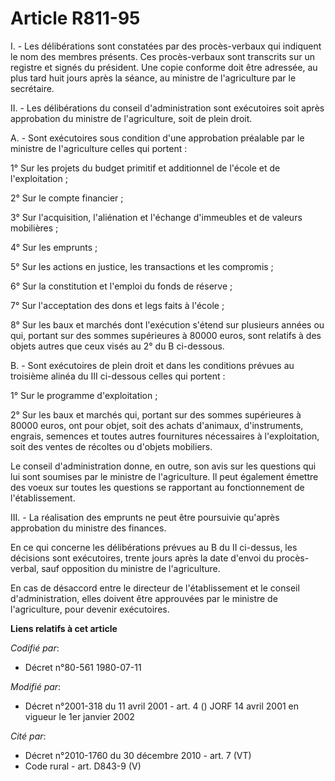 # Article R811-95

I. - Les délibérations sont constatées par des procès-verbaux qui indiquent le nom des membres présents. Ces procès-verbaux
sont transcrits sur un registre et signés du président. Une copie conforme doit être adressée, au plus tard huit jours après
la séance, au ministre de l'agriculture par le secrétaire.

II. - Les délibérations du conseil d'administration sont exécutoires soit après approbation du ministre de l'agriculture,
soit de plein droit.

A. - Sont exécutoires sous condition d'une approbation préalable par le ministre de l'agriculture celles qui portent :

1° Sur les projets du budget primitif et additionnel de l'école et de l'exploitation ;

2° Sur le compte financier ;

3° Sur l'acquisition, l'aliénation et l'échange d'immeubles et de valeurs mobilières ;

4° Sur les emprunts ;

5° Sur les actions en justice, les transactions et les compromis ;

6° Sur la constitution et l'emploi du fonds de réserve ;

7° Sur l'acceptation des dons et legs faits à l'école ;

8° Sur les baux et marchés dont l'exécution s'étend sur plusieurs années ou qui, portant sur des sommes supérieures à 80000
euros, sont relatifs à des objets autres que ceux visés au 2° du B ci-dessous.

B. - Sont exécutoires de plein droit et dans les conditions prévues au troisième alinéa du III ci-dessous celles qui
portent :

1° Sur le programme d'exploitation ;

2° Sur les baux et marchés qui, portant sur des sommes supérieures à 80000 euros, ont pour objet, soit des achats d'animaux,
d'instruments, engrais, semences et toutes autres fournitures nécessaires à l'exploitation, soit des ventes de récoltes ou
d'objets mobiliers.

Le conseil d'administration donne, en outre, son avis sur les questions qui lui sont soumises par le ministre de
l'agriculture. Il peut également émettre des voeux sur toutes les questions se rapportant au fonctionnement de
l'établissement.

III. - La réalisation des emprunts ne peut être poursuivie qu'après approbation du ministre des finances.

En ce qui concerne les délibérations prévues au B du II ci-dessus, les décisions sont exécutoires, trente jours après la date
d'envoi du procès-verbal, sauf opposition du ministre de l'agriculture.

En cas de désaccord entre le directeur de l'établissement et le conseil d'administration, elles doivent être approuvées par
le ministre de l'agriculture, pour devenir exécutoires.

**Liens relatifs à cet article**

_Codifié par_:

  - Décret n°80-561 1980-07-11

_Modifié par_:

  - Décret n°2001-318 du 11 avril 2001 - art. 4 () JORF 14 avril 2001 en vigueur le 1er janvier 2002

_Cité par_:

  - Décret n°2010-1760 du 30 décembre 2010 - art. 7 (VT)
  - Code rural - art. D843-9 (V)
